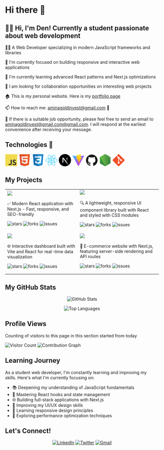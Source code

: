 # Hi there 👋

## 👨‍🎓 Hi, I'm Den! Currently a student passionate about web development

🧑‍💻 A Web Developer specializing in modern JavaScript frameworks and libraries

🔭 I'm currently focused on building responsive and interactive web applications

🌱 I'm currently learning advanced React patterns and Next.js optimizations

👯 I am looking for collaboration opportunities on interesting web projects

🏠 This is my personal website. Here is my [portfolio page](https://your-website.com)

📫 How to reach me: [aminagoldinvest@gmail.com](mailto:aminagoldinvest@gmail.com@gmail.com) 📧

👔 If there is a suitable job opportunity, please feel free to send an email to [aminagoldinvest@gmail.com@gmail.com](mailto:aminagoldinvest@gmail.com@gmail.com). I will respond at the earliest convenience after receiving your message.

## Technologies 🚀

<p>
  <img src="https://raw.githubusercontent.com/devicons/devicon/master/icons/javascript/javascript-original.svg" alt="javascript" width="40" height="40"/>
  <img src="https://raw.githubusercontent.com/devicons/devicon/master/icons/html5/html5-original.svg" alt="html5" width="40" height="40"/>
  <img src="https://raw.githubusercontent.com/devicons/devicon/master/icons/css3/css3-original.svg" alt="css3" width="40" height="40"/>
  <img src="https://raw.githubusercontent.com/devicons/devicon/master/icons/react/react-original.svg" alt="react" width="40" height="40"/>
  <img src="https://raw.githubusercontent.com/devicons/devicon/master/icons/nextjs/nextjs-original.svg" alt="nextjs" width="40" height="40"/>
  <img src="https://raw.githubusercontent.com/devicons/devicon/master/icons/vitejs/vitejs-original.svg" alt="vite" width="40" height="40"/>
  <img src="https://raw.githubusercontent.com/devicons/devicon/master/icons/github/github-original.svg" alt="github" width="40" height="40"/>
  <img src="https://raw.githubusercontent.com/devicons/devicon/master/icons/nodejs/nodejs-original.svg" alt="nodejs" width="40" height="40"/>
  <img src="https://raw.githubusercontent.com/devicons/devicon/master/icons/git/git-original.svg" alt="git" width="40" height="40"/>
</p>

## My Projects

<table>
  <tr>
    <td>
      <a href="https://github.com/your_username/project1">
        <img src="https://github-readme-stats.vercel.app/api/pin/?username=your_username&repo=project1&theme=dark" />
      </a>
      <p>✅ Modern React application with Next.js - Fast, responsive, and SEO-friendly</p>
      <p>
        <img src="https://img.shields.io/github/stars/your_username/project1" alt="stars" />
        <img src="https://img.shields.io/github/forks/your_username/project1" alt="forks" />
        <img src="https://img.shields.io/github/issues/your_username/project1" alt="issues" />
      </p>
    </td>
    <td>
      <a href="https://github.com/your_username/project2">
        <img src="https://github-readme-stats.vercel.app/api/pin/?username=your_username&repo=project2&theme=dark" />
      </a>
      <p>🔍 A lightweight, responsive UI component library built with React and styled with CSS modules</p>
      <p>
        <img src="https://img.shields.io/github/stars/your_username/project2" alt="stars" />
        <img src="https://img.shields.io/github/forks/your_username/project2" alt="forks" />
        <img src="https://img.shields.io/github/issues/your_username/project2" alt="issues" />
      </p>
    </td>
  </tr>
  <tr>
    <td>
      <a href="https://github.com/your_username/project3">
        <img src="https://github-readme-stats.vercel.app/api/pin/?username=your_username&repo=project3&theme=dark" />
      </a>
      <p>🌐 Interactive dashboard built with Vite and React for real-time data visualization</p>
      <p>
        <img src="https://img.shields.io/github/stars/your_username/project3" alt="stars" />
        <img src="https://img.shields.io/github/forks/your_username/project3" alt="forks" />
        <img src="https://img.shields.io/github/issues/your_username/project3" alt="issues" />
      </p>
    </td>
    <td>
      <a href="https://github.com/your_username/project4">
        <img src="https://github-readme-stats.vercel.app/api/pin/?username=your_username&repo=project4&theme=dark" />
      </a>
      <p>🚀 E-commerce website with Next.js, featuring server-side rendering and API routes</p>
      <p>
        <img src="https://img.shields.io/github/stars/your_username/project4" alt="stars" />
        <img src="https://img.shields.io/github/forks/your_username/project4" alt="forks" />
        <img src="https://img.shields.io/github/issues/your_username/project4" alt="issues" />
      </p>
    </td>
  </tr>
</table>

## My GitHub Stats

<p align="center">
  <img src="https://github-readme-stats.vercel.app/api?username=your_username&show_icons=true&theme=radical" alt="GitHub Stats" />
</p>

<p align="center">
  <img src="https://github-readme-stats.vercel.app/api/top-langs/?username=your_username&layout=compact&theme=radical" alt="Top Languages" />
</p>

## Profile Views

<p>Counting of visitors to this page in this section started from today</p>

<img src="https://profile-counter.glitch.me/your_username/count.svg" alt="Visitor Count" />

<!-- График активности -->
<img src="https://github-readme-activity-graph.vercel.app/graph?username=your_username&theme=github-dark" alt="Contribution Graph" />

## Learning Journey

As a student web developer, I'm constantly learning and improving my skills. Here's what I'm currently focusing on:

- 📚 Deepening my understanding of JavaScript fundamentals
- 🔄 Mastering React hooks and state management
- 🌐 Building full-stack applications with Next.js
- 🎨 Improving my UI/UX design skills
- 📱 Learning responsive design principles
- 🚀 Exploring performance optimization techniques

## Let's Connect!

<p align="center">
  <a href="https://linkedin.com/in/your_linkedin"><img src="https://img.shields.io/badge/LinkedIn-0077B5?style=for-the-badge&logo=linkedin&logoColor=white" alt="LinkedIn"/></a>
  <a href="https://twitter.com/your_twitter"><img src="https://img.shields.io/badge/Twitter-1DA1F2?style=for-the-badge&logo=twitter&logoColor=white" alt="Twitter"/></a>
  <a href="mailto:your_email@gmail.com"><img src="https://img.shields.io/badge/Gmail-D14836?style=for-the-badge&logo=gmail&logoColor=white" alt="Gmail"/></a>
</p>

